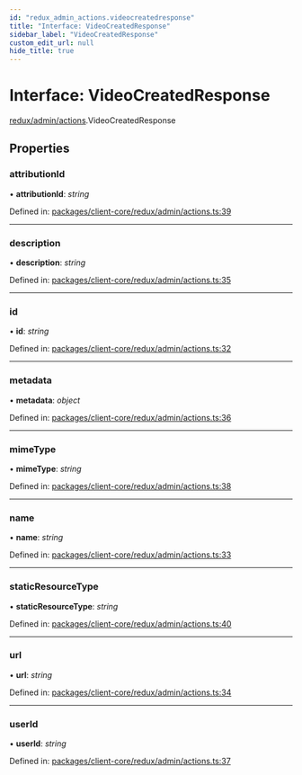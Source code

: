 ```yaml
---
id: "redux_admin_actions.videocreatedresponse"
title: "Interface: VideoCreatedResponse"
sidebar_label: "VideoCreatedResponse"
custom_edit_url: null
hide_title: true
---
```


# Interface: VideoCreatedResponse

[redux/admin/actions](../modules/redux_admin_actions.md).VideoCreatedResponse

## Properties

### attributionId

• **attributionId**: *string*

Defined in: [packages/client-core/redux/admin/actions.ts:39](https://github.com/xr3ngine/xr3ngine/blob/66a84a950/packages/client-core/redux/admin/actions.ts#L39)

___

### description

• **description**: *string*

Defined in: [packages/client-core/redux/admin/actions.ts:35](https://github.com/xr3ngine/xr3ngine/blob/66a84a950/packages/client-core/redux/admin/actions.ts#L35)

___

### id

• **id**: *string*

Defined in: [packages/client-core/redux/admin/actions.ts:32](https://github.com/xr3ngine/xr3ngine/blob/66a84a950/packages/client-core/redux/admin/actions.ts#L32)

___

### metadata

• **metadata**: *object*

Defined in: [packages/client-core/redux/admin/actions.ts:36](https://github.com/xr3ngine/xr3ngine/blob/66a84a950/packages/client-core/redux/admin/actions.ts#L36)

___

### mimeType

• **mimeType**: *string*

Defined in: [packages/client-core/redux/admin/actions.ts:38](https://github.com/xr3ngine/xr3ngine/blob/66a84a950/packages/client-core/redux/admin/actions.ts#L38)

___

### name

• **name**: *string*

Defined in: [packages/client-core/redux/admin/actions.ts:33](https://github.com/xr3ngine/xr3ngine/blob/66a84a950/packages/client-core/redux/admin/actions.ts#L33)

___

### staticResourceType

• **staticResourceType**: *string*

Defined in: [packages/client-core/redux/admin/actions.ts:40](https://github.com/xr3ngine/xr3ngine/blob/66a84a950/packages/client-core/redux/admin/actions.ts#L40)

___

### url

• **url**: *string*

Defined in: [packages/client-core/redux/admin/actions.ts:34](https://github.com/xr3ngine/xr3ngine/blob/66a84a950/packages/client-core/redux/admin/actions.ts#L34)

___

### userId

• **userId**: *string*

Defined in: [packages/client-core/redux/admin/actions.ts:37](https://github.com/xr3ngine/xr3ngine/blob/66a84a950/packages/client-core/redux/admin/actions.ts#L37)
